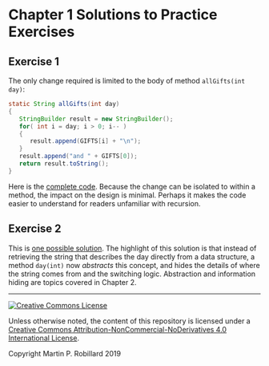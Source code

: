 # Chapter 1 Solutions to Practice Exercises

## Exercise 1

The only change required is limited to the body of method `allGifts(int day)`:

```java
static String allGifts(int day)
{
   StringBuilder result = new StringBuilder();
   for( int i = day; i > 0; i-- )
   {
      result.append(GIFTS[i] + "\n");
   }
   result.append("and " + GIFTS[0]);
   return result.toString();
}
```

Here is the [complete code](../solutions-code/chapter1/TwelveDaysIterative.java). Because the change can be isolated to within a method, the impact on the design is minimal. Perhaps it makes the code easier to understand for readers unfamiliar with recursion.

## Exercise 2

This is [one possible solution](../solutions-code/chapter1/TwelveDays2.java). The highlight of this solution is that instead of retrieving the string that describes the day directly from a data structure, a method `day(int)` now *abstracts* this concept, and hides the details of where the string comes from and the switching logic. Abstraction and information hiding are topics covered in Chapter 2. 

---
<a rel="license" href="http://creativecommons.org/licenses/by-nc-nd/4.0/"><img alt="Creative Commons License" style="border-width:0" src="https://i.creativecommons.org/l/by-nc-nd/4.0/88x31.png" /></a>

Unless otherwise noted, the content of this repository is licensed under a <a rel="license" href="http://creativecommons.org/licenses/by-nc-nd/4.0/">Creative Commons Attribution-NonCommercial-NoDerivatives 4.0 International License</a>. 

Copyright Martin P. Robillard 2019
